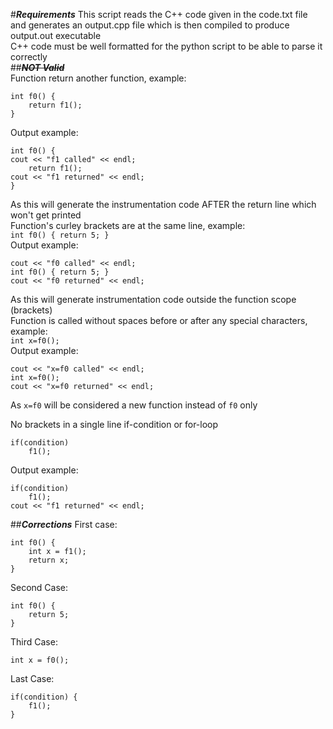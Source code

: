 #**_Requirements_**
This script reads the C++ code given in the code.txt file and generates an output.cpp file which is then compiled to produce output.out executable  
C++ code must be well formatted for the python script to be able to parse it correctly  
##**_~~NOT Valid~~_**  
Function return another function, example:

    int f0() {
        return f1();
    }
Output example:  
    
    int f0() {
    cout << "f1 called" << endl;
        return f1();
    cout << "f1 returned" << endl;
    }
As this will generate the instrumentation code AFTER the return line which won't get printed  
Function's curley brackets are at the same line, example:  
`int f0() { return 5; }`  
Output example:  

    cout << "f0 called" << endl;
    int f0() { return 5; }
    cout << "f0 returned" << endl;
    
As this will generate instrumentation code outside the function scope (brackets)  
Function is called without spaces before or after any special characters, example:  
`int x=f0();`  
Output example:

    cout << "x=f0 called" << endl;
    int x=f0();
    cout << "x=f0 returned" << endl;
As `x=f0` will be considered a new function instead of `f0` only  

No brackets in a single line if-condition or for-loop

    if(condition)
        f1();

Output example:

    if(condition)
        f1();
    cout << "f1 returned" << endl;
    
##**_Corrections_**
First case:

    int f0() {
        int x = f1();
        return x;
    }
Second Case:  

    int f0() {
        return 5;
    }

Third Case:

    int x = f0();

Last Case:

    if(condition) {
        f1();
    }